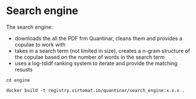 # Search engine

The search engine:
- downloads the all the PDF frm Quantinar, cleans them and provides a copulae to work with
- takes in a search term (not limited in size), creates a n-gram structure of the copulae based on the number of words in the search term
- uses a log-tdidf ranking system to iterate and provide the matching resusts


```
cd engine

docker build -t registry.virtomat.io/quantinar/search_engine:x.x.x .
```